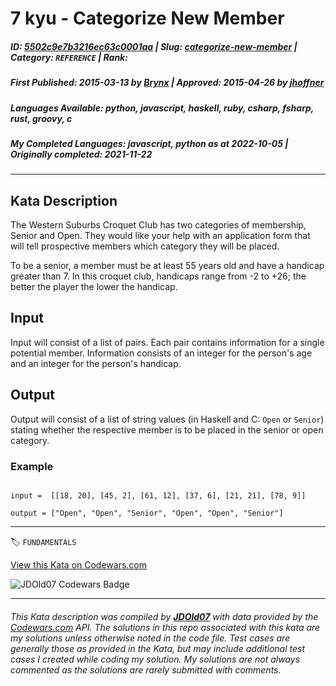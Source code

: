 # 7 kyu - Categorize New Member

##### **ID**: [5502c9e7b3216ec63c0001aa](https://www.codewars.com/kata/5502c9e7b3216ec63c0001aa) | **Slug**: [categorize-new-member](https://www.codewars.com/kata/5502c9e7b3216ec63c0001aa) | **Category**: `REFERENCE` | **Rank**: <span style="color:white">7 kyu</span>

##### **First Published**: 2015-03-13 ***by*** [Brynx](https://www.codewars.com/users/Brynx) | **Approved**: 2015-04-26 ***by*** [jhoffner](https://www.codewars.com/users/jhoffner)

##### **Languages Available**: python, javascript, haskell, ruby, csharp, fsharp, rust, groovy, c

##### **My Completed Languages**: javascript, python ***as at*** 2022-10-05 | **Originally completed**: 2021-11-22

---

## Kata Description


The Western Suburbs Croquet Club has two categories of membership, Senior and Open. They would like your help with an application form that will tell prospective members which category they will be placed.



To be a senior, a member must be at least 55 years old and have a handicap greater than 7. In this croquet club, handicaps range from -2 to +26; the better the player the lower the handicap.

## Input



Input will consist of a list of pairs. Each pair contains information for a single potential member. Information consists of an integer for the person's age and an integer for the person's handicap.



## Output

Output will consist of a list of string values (in Haskell and C: `Open` or `Senior`) stating whether the respective member is to be placed in the senior or open category.



### Example



```

input =  [[18, 20], [45, 2], [61, 12], [37, 6], [21, 21], [78, 9]]

output = ["Open", "Open", "Senior", "Open", "Open", "Senior"]

```



---


🏷 `FUNDAMENTALS`


[View this Kata on Codewars.com](https://www.codewars.com/kata/5502c9e7b3216ec63c0001aa)

![](https://www.codewars.com/users/jdold07/badges/large "JDOld07 Codewars Badge")

---

###### *This Kata description was compiled by [**JDOld07**](https://tpstech.dev) with data provided by the [Codewars.com](https://www.codewars.com) API.  The solutions in this repo associated with this kata are my solutions unless otherwise noted in the code file.  Test cases are generally those as provided in the Kata, but may include additional test cases I created while coding my solution.  My solutions are not always commented as the solutions are rarely submitted with comments.*
